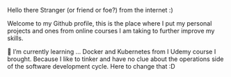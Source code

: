 Hello there Stranger (or friend or foe?) from the internet :)

Welcome to my Github profile, this is the place where I put my personal projects and ones from online courses I am taking to further improve my skills.

🌱 I’m currently learning ...
Docker and Kubernetes from I Udemy course I brought.  Because I like to tinker and have no clue about the operations side of the software development cycle.  Here to change that :D


<!---
wizgurl101/wizgurl101 is a ✨ special ✨ repository because its `README.md` (this file) appears on your GitHub profile.
You can click the Preview link to take a look at your changes.
--->
